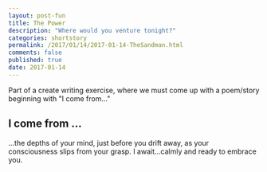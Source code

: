 ```yaml
---
layout: post-fun
title: The Power
description: "Where would you venture tonight?"
categories: shortstory
permalink: /2017/01/14/2017-01-14-TheSandman.html
comments: false
published: true
date: 2017-01-14
---
```


Part of a create writing exercise, where we must come up with a poem/story beginning with "I come from..."

## I come from ...

...the depths of your mind, just before you drift away, as your consciousness slips from your grasp. I await...calmly and ready to embrace you.


